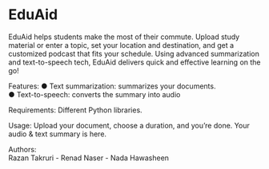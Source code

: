 # EduAid
EduAid helps students make the most of their commute. Upload study material or enter a topic, set your location and destination, and get a customized podcast that fits your schedule. Using advanced summarization and text-to-speech tech, EduAid delivers quick and effective learning on the go!

Features: 
●	Text summarization: summarizes your documents.  
●	Text-to-speech: converts the summary into audio 

Requirements: 
Different Python libraries.

Usage: 
Upload your document, choose a duration, and you’re done. Your audio & text summary is here.

Authors:  
Razan Takruri - 
Renad Naser - 
Nada Hawasheen 


